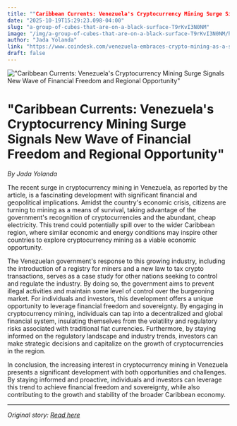 ```yaml
---
title: ""Caribbean Currents: Venezuela's Cryptocurrency Mining Surge Signals New Wave of Financial Freedom and Regional Opportunity""
date: "2025-10-19T15:29:23.098-04:00"
slug: "a-group-of-cubes-that-are-on-a-black-surface-T9rKvI3N0NM"
image: "/img/a-group-of-cubes-that-are-on-a-black-surface-T9rKvI3N0NM/header.jpg"
author: "Jada Yolanda"
link: "https://www.coindesk.com/venezuela-embraces-crypto-mining-as-a-source-of-economic-salvation"
draft: false
---
```


!["Caribbean Currents: Venezuela's Cryptocurrency Mining Surge Signals New Wave of Financial Freedom and Regional Opportunity"](/img/a-group-of-cubes-that-are-on-a-black-surface-T9rKvI3N0NM/header.jpg)

# "Caribbean Currents: Venezuela's Cryptocurrency Mining Surge Signals New Wave of Financial Freedom and Regional Opportunity"

*By Jada Yolanda*

The recent surge in cryptocurrency mining in Venezuela, as reported by the article, is a fascinating development with significant financial and geopolitical implications. Amidst the country's economic crisis, citizens are turning to mining as a means of survival, taking advantage of the government's recognition of cryptocurrencies and the abundant, cheap electricity. This trend could potentially spill over to the wider Caribbean region, where similar economic and energy conditions may inspire other countries to explore cryptocurrency mining as a viable economic opportunity.

The Venezuelan government's response to this growing industry, including the introduction of a registry for miners and a new law to tax crypto transactions, serves as a case study for other nations seeking to control and regulate the industry. By doing so, the government aims to prevent illegal activities and maintain some level of control over the burgeoning market. For individuals and investors, this development offers a unique opportunity to leverage financial freedom and sovereignty. By engaging in cryptocurrency mining, individuals can tap into a decentralized and global financial system, insulating themselves from the volatility and regulatory risks associated with traditional fiat currencies. Furthermore, by staying informed on the regulatory landscape and industry trends, investors can make strategic decisions and capitalize on the growth of cryptocurrencies in the region.

In conclusion, the increasing interest in cryptocurrency mining in Venezuela presents a significant development with both opportunities and challenges. By staying informed and proactive, individuals and investors can leverage this trend to achieve financial freedom and sovereignty, while also contributing to the growth and stability of the broader Caribbean economy.

---

*Original story: [Read here](https://www.coindesk.com/venezuela-embraces-crypto-mining-as-a-source-of-economic-salvation)*
